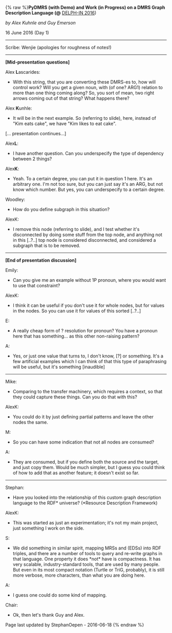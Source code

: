 {% raw %}**PyDMRS (with Demo) and Work (in Progress) on a DMRS Graph Description
Language (@** [DELPH-IN 2016](../StanfordSchedule))

*by Alex Kuhnle and Guy Emerson*

16 June 2016 (Day 1)

* * *

Scribe: Wenjie (apologies for roughness of notes!)

* * *

**\[Mid-presentation questions\]**

Alex **L**ascarides:

- With this string, that you are converting these DMRS-es to, how will
control work? Will you get a given noun, with (of one? ARG1)
relation to more than one thing coming along? So, you sort of mean,
two right arrows coming out of that string? What happens there?

Alex **K**unhle:

- It will be in the next example. So (referring to slide), here,
instead of "Kim eats cake", we have "Kim likes to eat cake".

\[... presentation continues...\]

Alex**L**:

- I have another question. Can you underspecify the type of dependency
between 2 things?

Alex**K**:

- Yeah. To a certain degree, you can put it in question 1 here. It's
an arbitrary one. I'm not too sure, but you can just say it's an
ARG, but not know which number. But yes, you can underspecify to a
certain degree.

Woodley:

- How do you define subgraph in this situation?

AlexK:

- I remove this node (referring to slide), and I test whether it's
disconnected by doing some stuff from the top node, and anything not
in this \[..?..\] top node is considered disconnected, and
considered a subgraph that is to be removed.

* * *

**\[End of presentation discussion\]**

Emily:

- Can you give me an example without 1P pronoun, where you would want
to use that constraint?

AlexK:

- I think it can be useful if you don't use it for whole nodes, but
for values in the nodes. So you can use it for values of this sorted
\[..?..\]

E:

- A really cheap form of ? resolution for pronoun? You have a pronoun
here that has something... as this other non-raising pattern?

A:

- Yes, or just one value that turns to, I don't know, \[?\] or
something. It's a few artificial examples which I can think of that
this type of paraphrasing will be useful, but it's something
\[inaudible\]

* * *

Mike:

- Comparing to the transfer machinery, which requires a context, so
that they could capture these things. Can you do that with this?

AlexK:

- You could do it by just defining partial patterns and leave the
other nodes the same.

M:

- So you can have some indication that not all nodes are consumed?

A:

- They are consumed, but if you define both the source and the target,
and just copy them. Would be much simpler, but I guess you could
think of how to add that as another feature; it doesn't exist so
far.

* * *

Stephan:

- Have you looked into the relationship of this custom graph
description language to the RDF\* universe? (\*Resource Description
Framework)

AlexK:

- This was started as just an experimentation; it's not my main
project, just something I work on the side.

S:

- We did something in similar spirit, mapping MRSs and (EDSs) into RDF
triples, and there are a number of tools to query and re-write
graphs in that language. One property it does \*not\* have is
compactness. It has very scalable, industry-standard tools, that are
used by many people. But even in its most compact notation (Turtle
or TriG, probably), it is still more verbose, more characters, than
what you are doing here.

A:

- I guess one could do some kind of mapping.

Chair:

- Ok, then let's thank Guy and Alex.

Page last updated by StephanOepen - 2016-06-18
{% endraw %}